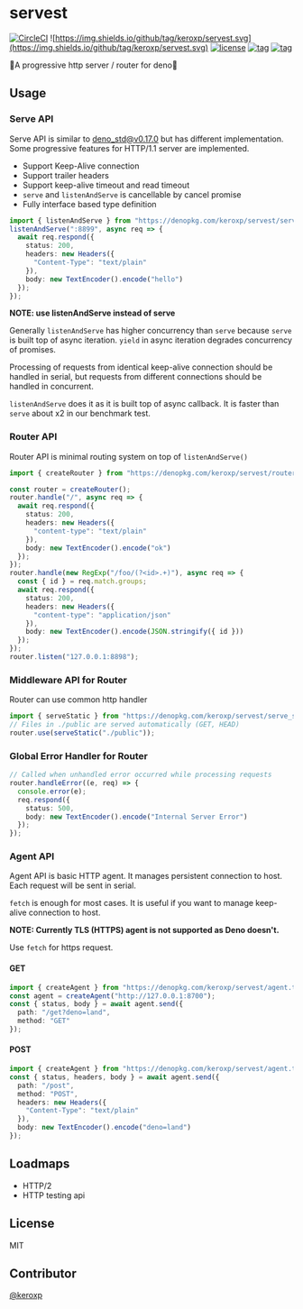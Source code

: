 # servest

[![CircleCI](https://circleci.com/gh/keroxp/servest.svg?style=svg)](https://circleci.com/gh/keroxp/servest)
![https://img.shields.io/github/tag/keroxp/servest.svg](https://img.shields.io/github/tag/keroxp/servest.svg)
[![license](https://img.shields.io/github/license/keroxp/servest.svg)](https://github.com/keroxp/servest)
[![tag](https://img.shields.io/badge/deno__std-v0.17.0-green.svg)](https://github.com/denoland/deno_std)
[![tag](https://img.shields.io/badge/deno-v0.17.0-green.svg)](https://github.com/denoland/deno)

🌾A progressive http server / router for deno🌾

## Usage

### Serve API

Serve API is similar to [deno_std@v0.17.0](https://github.com/denoland/deno_std/blob/master/http/server.ts) but has different implementation.
Some progressive features for HTTP/1.1 server are implemented.

- Support Keep-Alive connection
- Support trailer headers
- Support keep-alive timeout and read timeout
- `serve` and `listenAndServe` is cancellable by cancel promise
- Fully interface based type definition

```ts
import { listenAndServe } from "https://denopkg.com/keroxp/servest/server.ts";
listenAndServe(":8899", async req => {
  await req.respond({
    status: 200,
    headers: new Headers({
      "Content-Type": "text/plain"
    }),
    body: new TextEncoder().encode("hello")
  });
});
```

**NOTE: use listenAndServe instead of serve**

Generally `listenAndServe` has higher concurrency than `serve`
because `serve` is built top of async iteration.
`yield` in async iteration degrades concurrency of promises.

Processing of requests from identical keep-alive connection should be handled in serial, but requests from different connections should be handled in concurrent.

`listenAndServe` does it as it is built top of async callback.
It is faster than `serve` about x2 in our benchmark test.

### Router API

Router API is minimal routing system on top of `listenAndServe()`

```ts
import { createRouter } from "https://denopkg.com/keroxp/servest/router.ts";

const router = createRouter();
router.handle("/", async req => {
  await req.respond({
    status: 200,
    headers: new Headers({
      "content-type": "text/plain"
    }),
    body: new TextEncoder().encode("ok")
  });
});
router.handle(new RegExp("/foo/(?<id>.+)"), async req => {
  const { id } = req.match.groups;
  await req.respond({
    status: 200,
    headers: new Headers({
      "content-type": "application/json"
    }),
    body: new TextEncoder().encode(JSON.stringify({ id }))
  });
});
router.listen("127.0.0.1:8898");
```

### Middleware API for Router

Router can use common http handler

```ts
import { serveStatic } from "https://denopkg.com/keroxp/servest/serve_static.ts";
// Files in ./public are served automatically (GET, HEAD)
router.use(serveStatic("./public"));
```

### Global Error Handler for Router

```ts
// Called when unhandled error occurred while processing requests
router.handleError((e, req) => {
  console.error(e);
  req.respond({
    status: 500,
    body: new TextEncoder().encode("Internal Server Error")
  });
});
```

### Agent API

Agent API is basic HTTP agent. It manages persistent connection to host. Each request will be sent in serial.

`fetch` is enough for most cases. It is useful if you want to manage keep-alive connection to host.

**NOTE: Currently TLS (HTTPS) agent is not supported as Deno doesn't.**

Use `fetch` for https request.

#### GET

```ts
import { createAgent } from "https://denopkg.com/keroxp/servest/agent.ts";
const agent = createAgent("http://127.0.0.1:8700");
const { status, body } = await agent.send({
  path: "/get?deno=land",
  method: "GET"
});
```

#### POST

```ts
import { createAgent } from "https://denopkg.com/keroxp/servest/agent.ts";
const { status, headers, body } = await agent.send({
  path: "/post",
  method: "POST",
  headers: new Headers({
    "Content-Type": "text/plain"
  }),
  body: new TextEncoder().encode("deno=land")
});
```

## Loadmaps

- HTTP/2
- HTTP testing api

## License

MIT

## Contributor

[@keroxp](https://github.com/keroxp)
